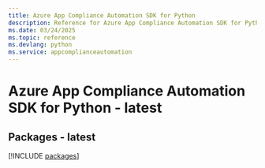 ```yaml
---
title: Azure App Compliance Automation SDK for Python
description: Reference for Azure App Compliance Automation SDK for Python
ms.date: 03/24/2025
ms.topic: reference
ms.devlang: python
ms.service: appcomplianceautomation
---
```

# Azure App Compliance Automation SDK for Python - latest
## Packages - latest
[!INCLUDE [packages](app-compliance-automation-index.md)]